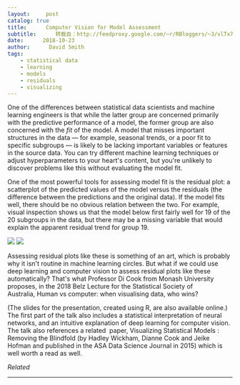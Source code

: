 ```yaml
---
layout:     post
catalog: true
title:      Computer Vision for Model Assessment
subtitle:      转载自：http://feedproxy.google.com/~r/RBloggers/~3/vlTx7s87nwU/
date:      2018-10-23
author:      David Smith
tags:
    - statistical data
    - learning
    - models
    - residuals
    - visualizing
---
```







One of the differences between statistical data scientists and machine learning engineers is that while the latter group are concerned primarily with the predictive performance of a model, the former group are also concerned with the *fit* of the model. A model that misses important structures in the data — for example, seasonal trends, or a poor fit to specific subgroups — is likely to be lacking important variables or features in the source data. You can try different machine learning techniques or adjust hyperparameters to your heart's content, but you're unlikely to discover problems like this without evaluating the model fit.

One of the most powerful tools for assessing model fit is the residual plot: a scatterplot of the predicted values of the model versus the residuals (the difference between the predictions and the original data). If the model fits well, there should be no obvious relation between the two. For example, visual inspection shows us that the model below first fairly well for 19 of the 20 subgroups in the data, but there may be a missing variable that would explain the apparent residual trend for group 19.

![](https://revolution-computing.typepad.com/.a/6a010534b1db25970b022ad3bacd43200b-800wi)
![](https://revolution-computing.typepad.com/.a/6a010534b1db25970b022ad3bacd43200b-800wi)


Assessing residual plots like these is something of an art, which is probably why it isn't routine in machine learning circles. But what if we could use deep learning and computer vision to assess residual plots like these automatically? That's what Professor Di Cook from Monash University proposes, in the 2018 Belz Lecture for the Statistical Society of Australia, Human vs computer: when visualising data, who wins?  


(The slides for the presentation, created using R, are also available online.) The first part of the talk also includes a statistical interpretation of neural networks, and an intuitive explanation of deep learning for computer vision. The talk also references a related  paper, Visualizing Statistical Models : Removing the Blindfold (by Hadley Wickham, Dianne Cook and Jeike Hofman and published in the ASA Data Science Journal in 2015) which is well worth a read as well.


*Related*








---
